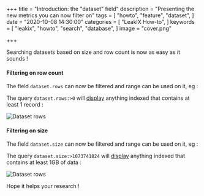 +++
title = "Introduction: the \"dataset\" field"
description = "Presenting the new metrics you can now filter on"
tags = [
    "howto",
    "feature",
    "dataset",
]
date = "2020-10-08 14:30:00"
categories = [
    "LeakIX How-to",
]
keywords = [
    "leakix",
    "howto",
    "search",
    "database",
]
image = "cover.png"

+++

Searching datasets based on size and row count is now as easy as it sounds !

<!--more-->

#### Filtering on row count

The field `dataset.rows` can now be filtered and range can be used on it, eg :

The query `dataset.rows:>0` will [display](https://leakix.net/search?scope=leak&q=dataset.rows%3A%3E0) anything indexed that contains at least 1 record :

![Dataset rows](/leakix/dataset/search-rows.png)


#### Filtering on size

The field `dataset.size` can now be filtered and range can be used on it, eg :

The query `dataset.size:>1073741824` will [display](https://leakix.net/search?scope=leak&q=dataset.size%3A%3E1073741824) anything indexed that contains at least 1GB of data :

![Dataset rows](/leakix/dataset/dataset-size.png)

Hope it helps your research !

[leakix]: <https://leakix.net/>
